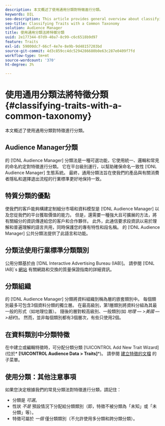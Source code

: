 ```yaml
---
description: 本文概述了使用通用分類對特徵進行分類。
keywords: DIL
seo-description: This article provides general overview about classifying traits with a common taxonomy.
seo-title: Classifying Traits with a Common Taxonomy
solution: Audience Manager
title: 使用通用分類法將特徵分類
uuid: 2e177344-07d9-40a7-8c99-c6c6518b9d97
feature: Traits
exl-id: 59000dc7-66cf-4e7e-8e9b-9d48157203bd
source-git-commit: 4d3c859cc4dc5294286680b0e63c287e0409f7fd
workflow-type: tm+mt
source-wordcount: '370'
ht-degree: 3%

---
```


# 使用通用分類法將特徵分類 {#classifying-traits-with-a-common-taxonomy}

本文概述了使用通用分類對特徵進行分類。

## Audience Manager分類

<!-- c_common_taxonomy_about.xml -->

的 [!DNL Audience Manager] 分類法是一種可選功能，它使用統一、邏輯和常見的命名約定對特徵進行分類。 它在平台級別運行，以幫助確保命名一致性 [!DNL Audience Manager] 生態系統。 最終，通用分類法旨在使我們的產品與有關消費者隱私和選擇退出流程的行業標準更好地保持一致。

## 特質分類的優點

使我們的客戶能夠構建定制細分市場和資料模型是 [!DNL Audience Manager] 以及您從我們的平台獲取價值的能力。 但是，還需要一種強大且可擴展的方法，將有關細分的資訊傳達給您的客戶和合作夥伴。 此外，此通信要求段資訊以易於理解和普遍理解的語言共用，同時保護您的專有特性和段名稱。 的 [!DNL Audience Manager] 公共分類法提供了此語言和功能。

## 分類法使用行業標準分類類別

公用分類基於由 [!DNL Interactive Advertising Bureau (IAB)]。 請參閱 [!DNL IAB]`s [網站](https://www.iab.net/iab_products_and_industry_services/508676/ne_guidelines) 有關網路和交換的質量保證指南的詳細資訊。

## 分類組織

的 [!DNL Audience Manager] 分類將資料組織到稱為層的嵌套類別中。 每個類別最多可包含3個資料分類的獨立層。 在最高級別，第1層類別將資料分組為其最一般的形式（如地理位置）。 隨後的層對較高級別、一般類別(如 *地理 — >美國 — >紐約*)。 然而，並非每個類別都有3個層次，有些只使用2個。

## 在資料類別中分類特徵

在中建立或編輯特徵時，可分配分類分類 [!UICONTROL Add New Trait Wizard] (位於* **[!UICONTROL Audience Data > Traits]***)。 請參閱 [建立特徵的文檔](../../features/traits/create-onboarded-rule-based-traits.md) 的子菜單。

## 使用分類：其他注意事項

如果您決定根據我們的常見分類法對特徵進行分類，請記住：

* 分類是 *可選*。
* 性狀 *不是* 預設情況下分配給分類類別（即，特徵不被分類為「未知」或「未分類」等）。
* 特徵可屬於 *一個* 僅分類類別（不允許使用多分類和跨分類分類）。
